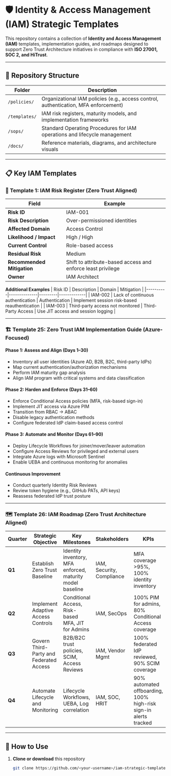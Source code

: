 # 🛡️ Identity & Access Management (IAM) Strategic Templates

This repository contains a collection of **Identity and Access Management (IAM)** templates, implementation guides, and roadmaps designed to support Zero Trust Architecture initiatives in compliance with **ISO 27001, SOC 2, and HiTrust**.

---

## 📘 Repository Structure

| Folder | Description |
|---------|-------------|
| `/policies/` | Organizational IAM policies (e.g., access control, authentication, MFA enforcement) |
| `/templates/` | IAM risk registers, maturity models, and implementation frameworks |
| `/sops/` | Standard Operating Procedures for IAM operations and lifecycle management |
| `/docs/` | Reference materials, diagrams, and architecture visuals |

---

## 📋 Key IAM Templates

### 🧩 Template 1: IAM Risk Register (Zero Trust Aligned)
| Field | Example |
|-------|----------|
| **Risk ID** | IAM-001 |
| **Risk Description** | Over-permissioned identities |
| **Affected Domain** | Access Control |
| **Likelihood / Impact** | High / High |
| **Current Control** | Role-based access |
| **Residual Risk** | Medium |
| **Recommended Mitigation** | Shift to attribute-based access and enforce least privilege |
| **Owner** | IAM Architect |

**Additional Examples**
| Risk ID | Description | Domain | Mitigation |
|----------|--------------|---------|-------------|
| IAM-002 | Lack of continuous authentication | Authentication | Implement session risk-based reauthentication |
| IAM-003 | Third-party access not monitored | Third-Party Access | Use JIT access and session logging |

---

### 🏗️ Template 25: Zero Trust IAM Implementation Guide (Azure-Focused)

#### **Phase 1: Assess and Align (Days 1–30)**
- Inventory all user identities (Azure AD, B2B, B2C, third-party IdPs)
- Map current authentication/authorization mechanisms
- Perform IAM maturity gap analysis
- Align IAM program with critical systems and data classification

#### **Phase 2: Harden and Enforce (Days 31–60)**
- Enforce Conditional Access policies (MFA, risk-based sign-in)
- Implement JIT access via Azure PIM
- Transition from RBAC → ABAC
- Disable legacy authentication methods
- Configure federated IdP claim-based access control

#### **Phase 3: Automate and Monitor (Days 61–90)**
- Deploy Lifecycle Workflows for joiner/mover/leaver automation
- Configure Access Reviews for privileged and external users
- Integrate Azure logs with Microsoft Sentinel
- Enable UEBA and continuous monitoring for anomalies

#### **Continuous Improvement**
- Conduct quarterly Identity Risk Reviews
- Review token hygiene (e.g., GitHub PATs, API keys)
- Reassess federated IdP trust posture

---

### 🗺️ Template 26: IAM Roadmap (Zero Trust Architecture Aligned)

| Quarter | Strategic Objective | Key Milestones | Stakeholders | KPIs |
|----------|--------------------|----------------|--------------|------|
| **Q1** | Establish Zero Trust Baseline | Identity inventory, MFA enforced, maturity model baseline | IAM, Security, Compliance | MFA coverage >95%, 100% identity inventory |
| **Q2** | Implement Adaptive Access Controls | Conditional Access, Risk-based MFA, JIT for Admins | IAM, SecOps | 100% PIM for admins, 80% Conditional Access coverage |
| **Q3** | Govern Third-Party and Federated Access | B2B/B2C trust policies, SCIM, Access Reviews | IAM, Vendor Mgmt | 100% federated IdP reviewed, 90% SCIM coverage |
| **Q4** | Automate Lifecycle and Monitoring | Lifecycle Workflows, UEBA, Log correlation | IAM, SOC, HRIT | 90% automated offboarding, 100% high-risk sign-in alerts tracked |

---

## 🧭 How to Use
1. **Clone or download** this repository  
   ```bash
   git clone https://github.com/<your-username>/iam-strategic-templates.git

